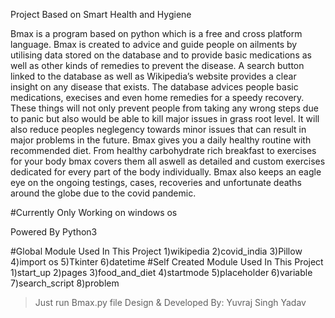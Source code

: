 Project Based on Smart Health and Hygiene

Bmax is a program based on python which is a free and cross platform language. Bmax is created to advice and guide people on ailments by utilising data stored on the database and to provide basic medications as well as other kinds of remedies to prevent the disease. A search button linked to the database as well as Wikipedia’s website provides a clear insight on any disease that exists. The database advices people basic
medications, execises and even home remedies for a speedy recovery. These things will not only prevent people from taking any wrong steps due to panic but also would be able to kill major issues in grass root level. It will also reduce peoples neglegency towards minor issues that can result in major problems in the future. Bmax gives you a daily healthy routine with recommended diet. From healthy carbohydrate rich breakfast to exercises for your body bmax covers them all aswell as detailed and custom exercises dedicated for every part of the body individually. Bmax also keeps an eagle eye on the ongoing testings, cases, recoveries and
unfortunate deaths around the globe due to the covid pandemic.


#Currently Only Working on windows os 

Powered By Python3

#Global Module Used In This Project
1)wikipedia
2)covid_india
3)Pillow
4)import os
5)Tkinter
6)datetime
#Self Created Module Used In This Project
1)start_up
2)pages
3)food_and_diet
4)startmode
5)placeholder
6)variable
7)search_script
8)problem


>Just run Bmax.py file
Design & Developed By:
Yuvraj Singh Yadav
